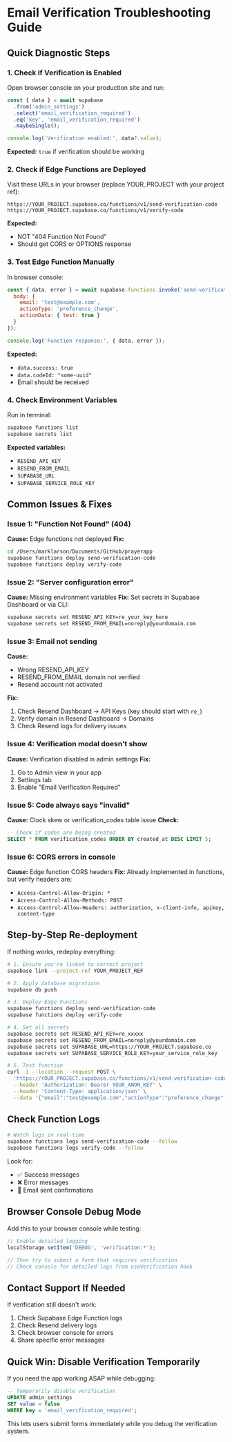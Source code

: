 # Email Verification Troubleshooting Guide

## Quick Diagnostic Steps

### 1. Check if Verification is Enabled

Open browser console on your production site and run:
```javascript
const { data } = await supabase
  .from('admin_settings')
  .select('email_verification_required')
  .eq('key', 'email_verification_required')
  .maybeSingle();

console.log('Verification enabled:', data?.value);
```

**Expected:** `true` if verification should be working

### 2. Check if Edge Functions are Deployed

Visit these URLs in your browser (replace YOUR_PROJECT with your project ref):
```
https://YOUR_PROJECT.supabase.co/functions/v1/send-verification-code
https://YOUR_PROJECT.supabase.co/functions/v1/verify-code
```

**Expected:** 
- NOT "404 Function Not Found" 
- Should get CORS or OPTIONS response

### 3. Test Edge Function Manually

In browser console:
```javascript
const { data, error } = await supabase.functions.invoke('send-verification-code', {
  body: {
    email: 'test@example.com',
    actionType: 'preference_change',
    actionData: { test: true }
  }
});

console.log('Function response:', { data, error });
```

**Expected:** 
- `data.success: true`
- `data.codeId: "some-uuid"`
- Email should be received

### 4. Check Environment Variables

Run in terminal:
```bash
supabase functions list
supabase secrets list
```

**Expected variables:**
- `RESEND_API_KEY`
- `RESEND_FROM_EMAIL`
- `SUPABASE_URL`
- `SUPABASE_SERVICE_ROLE_KEY`

## Common Issues & Fixes

### Issue 1: "Function Not Found" (404)
**Cause:** Edge functions not deployed
**Fix:**
```bash
cd /Users/marklarson/Documents/GitHub/prayerapp
supabase functions deploy send-verification-code
supabase functions deploy verify-code
```

### Issue 2: "Server configuration error"
**Cause:** Missing environment variables
**Fix:** Set secrets in Supabase Dashboard or via CLI:
```bash
supabase secrets set RESEND_API_KEY=re_your_key_here
supabase secrets set RESEND_FROM_EMAIL=noreply@yourdomain.com
```

### Issue 3: Email not sending
**Cause:** 
- Wrong RESEND_API_KEY
- RESEND_FROM_EMAIL domain not verified
- Resend account not activated

**Fix:**
1. Check Resend Dashboard → API Keys (key should start with `re_`)
2. Verify domain in Resend Dashboard → Domains
3. Check Resend logs for delivery issues

### Issue 4: Verification modal doesn't show
**Cause:** Verification disabled in admin settings
**Fix:** 
1. Go to Admin view in your app
2. Settings tab
3. Enable "Email Verification Required"

### Issue 5: Code always says "invalid"
**Cause:** Clock skew or verification_codes table issue
**Check:**
```sql
-- Check if codes are being created
SELECT * FROM verification_codes ORDER BY created_at DESC LIMIT 5;
```

### Issue 6: CORS errors in console
**Cause:** Edge function CORS headers
**Fix:** Already implemented in functions, but verify headers are:
- `Access-Control-Allow-Origin: *`
- `Access-Control-Allow-Methods: POST`
- `Access-Control-Allow-Headers: authorization, x-client-info, apikey, content-type`

## Step-by-Step Re-deployment

If nothing works, redeploy everything:

```bash
# 1. Ensure you're linked to correct project
supabase link --project-ref YOUR_PROJECT_REF

# 2. Apply database migrations
supabase db push

# 3. Deploy Edge Functions
supabase functions deploy send-verification-code
supabase functions deploy verify-code

# 4. Set all secrets
supabase secrets set RESEND_API_KEY=re_xxxxx
supabase secrets set RESEND_FROM_EMAIL=noreply@yourdomain.com
supabase secrets set SUPABASE_URL=https://YOUR_PROJECT.supabase.co
supabase secrets set SUPABASE_SERVICE_ROLE_KEY=your_service_role_key

# 5. Test function
curl -i --location --request POST \
  'https://YOUR_PROJECT.supabase.co/functions/v1/send-verification-code' \
  --header 'Authorization: Bearer YOUR_ANON_KEY' \
  --header 'Content-Type: application/json' \
  --data '{"email":"test@example.com","actionType":"preference_change","actionData":{}}'
```

## Check Function Logs

```bash
# Watch logs in real-time
supabase functions logs send-verification-code --follow
supabase functions logs verify-code --follow
```

Look for:
- ✅ Success messages
- ❌ Error messages
- 📧 Email sent confirmations

## Browser Console Debug Mode

Add this to your browser console while testing:
```javascript
// Enable detailed logging
localStorage.setItem('DEBUG', 'verification:*');

// Then try to submit a form that requires verification
// Check console for detailed logs from useVerification hook
```

## Contact Support If Needed

If verification still doesn't work:
1. Check Supabase Edge Function logs
2. Check Resend delivery logs
3. Check browser console for errors
4. Share specific error messages

## Quick Win: Disable Verification Temporarily

If you need the app working ASAP while debugging:
```sql
-- Temporarily disable verification
UPDATE admin_settings 
SET value = false 
WHERE key = 'email_verification_required';
```

This lets users submit forms immediately while you debug the verification system.
